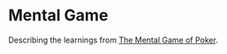 # Mental Game

Describing the learnings from [The Mental Game of Poker](https://www.panrolling.com/books/cb/cb16.html).
